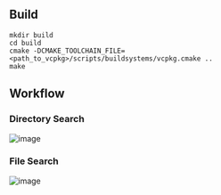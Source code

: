
## Build

```
mkdir build
cd build
cmake -DCMAKE_TOOLCHAIN_FILE=<path_to_vcpkg>/scripts/buildsystems/vcpkg.cmake ..
make
```

## Workflow

### Directory Search

![image](https://user-images.githubusercontent.com/8450091/236640977-a083a6ef-5a39-4845-9aee-7615fac7de7d.png)

### File Search

![image](https://user-images.githubusercontent.com/8450091/236641653-81d1fcd4-9c7c-450d-8c7a-ef938979c2b5.png)
